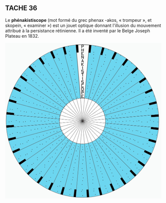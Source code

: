 ## TACHE 36

Le **phénakistiscope** (mot formé du grec phenax -akos, « trompeur », et skopein, « examiner ») est un jouet optique donnant l'illusion du mouvement attribué à la persistance rétinienne. Il a été inventé par le Belge Joseph Plateau en 1832.

![Solution36](36.jpg)
